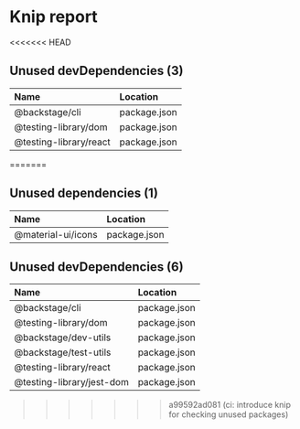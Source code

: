 # Knip report

<<<<<<< HEAD
## Unused devDependencies (3)

| Name                   | Location     |
|:-----------------------|:-------------|
| @backstage/cli         | package.json |
| @testing-library/dom   | package.json |
| @testing-library/react | package.json |
=======
## Unused dependencies (1)

| Name               | Location     |
|:-------------------|:-------------|
| @material-ui/icons | package.json |

## Unused devDependencies (6)

| Name                      | Location     |
|:--------------------------|:-------------|
| @backstage/cli            | package.json |
| @testing-library/dom      | package.json |
| @backstage/dev-utils      | package.json |
| @backstage/test-utils     | package.json |
| @testing-library/react    | package.json |
| @testing-library/jest-dom | package.json |
>>>>>>> a99592ad081 (ci: introduce knip for checking unused packages)

